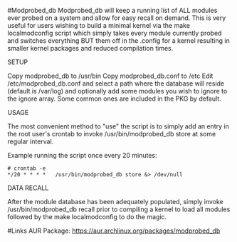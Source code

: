 #Modprobed_db
Modprobed_db will keep a running list of ALL modules ever probed on a system and allow for easy recall on demand. This is very useful for users wishing to build a minimal kernel via the make localmodconfig script which simply takes every module currently probed and switches everything BUT them off in the .config for a kernel resulting in smaller kernel packages and reduced compilation times.

SETUP

Copy modprobed_db to /usr/bin
Copy modprobed_db.conf to /etc
Edit /etc/modprobed_db.conf and select a path where the database will reside (default is /var/log)
and optionally add some modules you wish to ignore to the ignore array. Some common ones are
included in the PKG by default.

USAGE

The most convenient method to "use" the script is to simply add an entry in the root user's crontab
to invoke /usr/bin/modprobed_db store at some regular interval.

Example running the script once every 20 minutes:

	# crontab -e
	*/20 * * * *   /usr/bin/modprobed_db store &> /dev/null

DATA RECALL

After the module database has been adequately populated, simply invoke /usr/bin/modprobed_db recall prior to compiling a kernel to load all modules followed by the make localmodconfig to do the magic.

#Links
AUR Package: https://aur.archlinux.org/packages/modprobed_db
